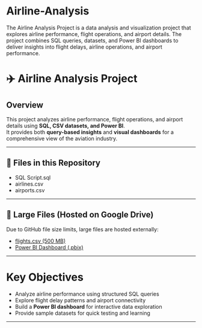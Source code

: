 # Airline-Analysis
The Airline Analysis Project is a data analysis and visualization project that explores airline performance, flight operations, and airport details. The project combines SQL queries, datasets, and Power BI dashboards to deliver insights into flight delays, airline operations, and airport performance.
# ✈️ Airline Analysis Project

## Overview
This project analyzes airline performance, flight operations, and airport details using **SQL, CSV datasets, and Power BI**.  
It provides both **query-based insights** and **visual dashboards** for a comprehensive view of the aviation industry.

---

## 📂 Files in this Repository
- SQL Script.sql
- airlines.csv 
- airports.csv 

---

## 🔗 Large Files (Hosted on Google Drive)
Due to GitHub file size limits, large files are hosted externally:
- [flights.csv (500 MB)](https://drive.google.com/your-dataset-link)  
- [Power BI Dashboard (.pbix)]([https://drive.google.com/your-pbix-link](https://drive.google.com/file/d/1ThYZcdrQRKh-Xd3C1FZejlic-T9RZecj/view?usp=drive_link))  

---

# Key Objectives
- Analyze airline performance using structured SQL queries  
- Explore flight delay patterns and airport connectivity  
- Build a **Power BI dashboard** for interactive data exploration  
- Provide sample datasets for quick testing and learning  

---

